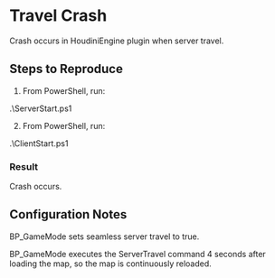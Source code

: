 # Travel Crash
Crash occurs in HoudiniEngine plugin when server travel.

## Steps to Reproduce
1. From PowerShell, run:

  .\ServerStart.ps1

2. From PowerShell, run:

  .\ClientStart.ps1

### Result
Crash occurs.

## Configuration Notes
BP_GameMode sets seamless server travel to true.


BP_GameMode executes the ServerTravel command 4 seconds after loading the map, so the map is continuously
reloaded.
